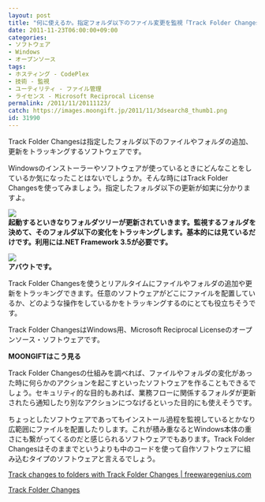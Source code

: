 ```yaml
---
layout: post
title: "何に使えるか。指定フォルダ以下のファイル変更を監視「Track Folder Changes」"
date: 2011-11-23T06:00:00+09:00
categories:
- ソフトウェア
- Windows
- オープンソース
tags: 
- ホスティング - CodePlex
- 技術 - 監視
- ユーティリティ - ファイル管理
- ライセンス - Microsoft Reciprocal License
permalink: /2011/11/20111123/
catch: https://images.moongift.jp/2011/11/3dsearch8_thumb1.png
id: 31990
---
```

Track Folder Changesは指定したフォルダ以下のファイルやフォルダの追加、更新をトラッキングするソフトウェアです。

  

Windowsのインストーラーやソフトウェアが使っているときにどんなことをしているか気になったことはないでしょうか。そんな時にはTrack Folder Changesを使ってみましょう。指定したフォルダ以下の更新が如実に分かりますよ。

  

[![](https://images.moongift.jp/2011/11/3dsearch7_thumb1.png)](https://images.moongift.jp/2011/11/3dsearch71.png)  
**起動するといきなりフォルダツリーが更新されていきます。監視するフォルダを決めて、そのフォルダ以下の変化をトラッキングします。基本的には見ているだけです。利用には.NET Framework 3.5が必要です。**

  

[![](https://images.moongift.jp/2011/11/3dsearch8_thumb1.png)](https://images.moongift.jp/2011/11/3dsearch81.png)  
**アバウトです。**

  

Track Folder Changesを使うとリアルタイムにファイルやフォルダの追加や更新をトラッキングできます。任意のソフトウェアがどこにファイルを配置しているか、どのような操作をしているかをトラッキングするのにとても役立ちそうです。

  
<!--more-->  

Track Folder ChangesはWindows用、Microsoft Reciprocal Licenseのオープンソース・ソフトウェアです。

  
  
  

**MOONGIFTはこう見る**

  

Track Folder Changesの仕組みを調べれば、ファイルやフォルダの変化があった時に何らかのアクションを起こすといったソフトウェアを作ることもできるでしょう。セキュリティ的な目的もあれば、業務フローに関係するフォルダが更新されたら通知したり別なアクションにつなげるといった目的にも使えそうです。

  

ちょっとしたソフトウェアであってもインストール過程を監視しているとかなり広範囲にファイルを配置したりします。これが積み重なるとWindows本体の重さにも繋がってくるのだと感じられるソフトウェアでもあります。Track Folder Changesはそのままでというよりも中のコードを使って自作ソフトウェアに組み込むタイプのソフトウェアと言えるでしょう。

  

[Track changes to folders with Track Folder Changes | freewaregenius.com](http://www.freewaregenius.com/2011/11/12/track-changes-to-folders-with-track-folder-changes/)

  

[Track Folder Changes](http://trackfolderchanges.codeplex.com/)

